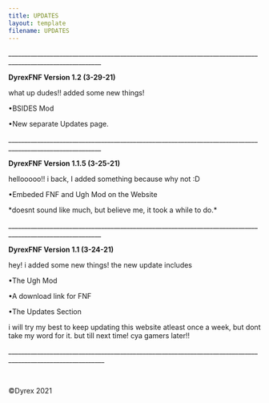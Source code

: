 ```yaml
---
title: UPDATES
layout: template
filename: UPDATES
--- 
```

<p>___________________________________________________________________________________________________________</p>
<p><strong>DyrexFNF Version 1.2 (3-29-21)</strong></p>
<p>what up dudes!! added some new things!</p>
<p>&bull;BSIDES Mod</p>
<p>&bull;New separate Updates page.</p>
<p>___________________________________________________________________________________________________________</p>
<p><strong>DyrexFNF Version 1.1.5 (3-25-21)</strong></p>
<p>hellooooo!! i back, I added something because why not :D</p>
<p>&bull;Embeded FNF and Ugh Mod on the Website</p>
<p>*doesnt sound like much, but believe me, it took a while to do.*</p>
<p>___________________________________________________________________________________________________________</p>
<p><strong>DyrexFNF Version 1.1 (3-24-21)</strong></p>
<p>hey! i added some new things! the new update includes</p>
<p>&bull;The Ugh Mod</p>
<p>&bull;A download link for FNF</p>
<p>&bull;The Updates Section</p>
<p>i will try my best to keep updating this website atleast once a week, but dont take my word for it. but till next time! cya gamers later!!</p>
<p>____________________________________________________________________________________________________________</p>
<p>&nbsp;</p>
<p>&copy;Dyrex 2021</p>
